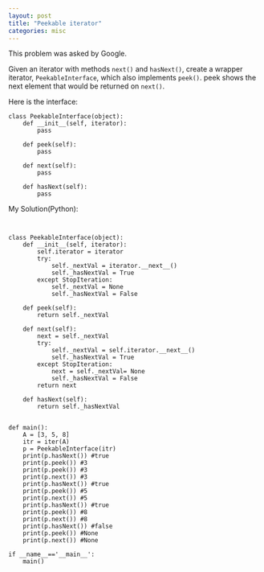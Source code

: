 ```yaml
---
layout: post
title: "Peekable iterator"
categories: misc
---
```


This problem was asked by Google.

Given an iterator with methods `next()` and `hasNext()`, create a wrapper iterator, `PeekableInterface`, which also implements `peek()`. peek shows the next element that would be returned on `next()`.

Here is the interface:
```
class PeekableInterface(object):
    def __init__(self, iterator):
        pass

    def peek(self):
        pass

    def next(self):
        pass

    def hasNext(self):
        pass
```


My Solution(Python):
```


class PeekableInterface(object):
    def __init__(self, iterator):
        self.iterator = iterator
        try:
            self._nextVal = iterator.__next__()
            self._hasNextVal = True
        except StopIteration:
            self._nextVal = None
            self._hasNextVal = False

    def peek(self):
        return self._nextVal

    def next(self):
        next = self._nextVal
        try:
            self._nextVal = self.iterator.__next__()
            self._hasNextVal = True
        except StopIteration:
            next = self._nextVal= None
            self._hasNextVal = False
        return next

    def hasNext(self):
        return self._hasNextVal


def main():
    A = [3, 5, 8]
    itr = iter(A)
    p = PeekableInterface(itr)
    print(p.hasNext()) #true
    print(p.peek()) #3
    print(p.peek()) #3
    print(p.next()) #3
    print(p.hasNext()) #true
    print(p.peek()) #5
    print(p.next()) #5
    print(p.hasNext()) #true
    print(p.peek()) #8
    print(p.next()) #8
    print(p.hasNext()) #false
    print(p.peek()) #None
    print(p.next()) #None

if __name__=='__main__':
    main()
```
